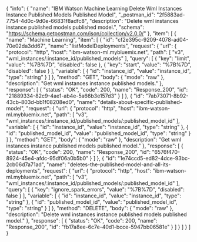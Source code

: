 {
  "info": {
    "name": "IBM Watson Machine Learning Delete Wml Instances Instance Published Models Published Model",
    "_postman_id": "2f5883ad-7754-4d0c-9d0e-66831f8adfc8",
    "description": "Delete wml instances instance published models published model.",
    "schema": "https://schema.getpostman.com/json/collection/v2.0.0/"
  },
  "item": [
    {
      "name": "Machine Learning",
      "item": [
        {
          "id": "cf2e395c-9209-4078-ad04-70e02da3dd67",
          "name": "listModelDeployments",
          "request": {
            "url": {
              "protocol": "http",
              "host": "ibm-watson-ml.mybluemix.net",
              "path": [
                "v3",
                "wml_instances/:instance_id/published_models"
              ],
              "query": [
                {
                  "key": "limit",
                  "value": "%7B%7D",
                  "disabled": false
                },
                {
                  "key": "start",
                  "value": "%7B%7D",
                  "disabled": false
                }
              ],
              "variable": [
                {
                  "id": "instance_id",
                  "value": "instance_id",
                  "type": "string"
                }
              ]
            },
            "method": "GET",
            "body": {
              "mode": "raw"
            },
            "description": "Get wml instances instance published models."
          },
          "response": [
            {
              "status": "OK",
              "code": 200,
              "name": "Response_200",
              "id": "21889334-82c9-4ae1-ab4e-5a66b3e157d3"
            }
          ]
        },
        {
          "id": "7ab73071-8b92-43cb-803d-bb1f08208ed0",
          "name": "details-about-specific-published-model",
          "request": {
            "url": {
              "protocol": "http",
              "host": "ibm-watson-ml.mybluemix.net",
              "path": [
                "v3",
                "wml_instances/:instance_id/published_models/:published_model_id"
              ],
              "variable": [
                {
                  "id": "instance_id",
                  "value": "instance_id",
                  "type": "string"
                },
                {
                  "id": "published_model_id",
                  "value": "published_model_id",
                  "type": "string"
                }
              ]
            },
            "method": "GET",
            "body": {
              "mode": "raw"
            },
            "description": "Get wml instances instance published models published model."
          },
          "response": [
            {
              "status": "OK",
              "code": 200,
              "name": "Response_200",
              "id": "6576f470-8924-45e4-afdc-95df06a0b5b0"
            }
          ]
        },
        {
          "id": "1e74ccd5-ed82-4dce-93bc-2cb06d7a71ad",
          "name": "deletes-the-published-model-and-all-its-deployments",
          "request": {
            "url": {
              "protocol": "http",
              "host": "ibm-watson-ml.mybluemix.net",
              "path": [
                "v3",
                "wml_instances/:instance_id/published_models/:published_model_id"
              ],
              "query": [
                {
                  "key": "ignore_spark_errors",
                  "value": "%7B%7D",
                  "disabled": false
                }
              ],
              "variable": [
                {
                  "id": "instance_id",
                  "value": "instance_id",
                  "type": "string"
                },
                {
                  "id": "published_model_id",
                  "value": "published_model_id",
                  "type": "string"
                }
              ]
            },
            "method": "DELETE",
            "body": {
              "mode": "raw"
            },
            "description": "Delete wml instances instance published models published model."
          },
          "response": [
            {
              "status": "OK",
              "code": 200,
              "name": "Response_200",
              "id": "fb17a8ee-6c7e-40d1-bcce-5947bb06581e"
            }
          ]
        }
      ]
    }
  ]
}